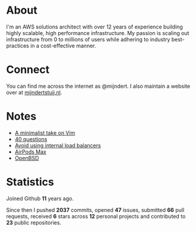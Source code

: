 # About

I'm an AWS solutions architect with over 12 years of experience building highly scalable, high performance infrastructure. My passion is scaling out infrastructure from 0 to millions of users while adhering to industry best-practices in a cost-effective manner.

# Connect

You can find me across the internet as @mijndert. I also maintain a website over at [mijndertstuij.nl](https://mijndertstuij.nl/).

# Notes

<!-- BLOGPOSTS:START -->
- [A minimalist take on Vim](https://mijndertstuij.nl/writing/a-minimalist-take-on-vim)
- [40 questions](https://mijndertstuij.nl/writing/40-questions)
- [Avoid using internal load balancers](https://mijndertstuij.nl/writing/avoid-using-internal-load-balancers)
- [AirPods Max](https://mijndertstuij.nl/writing/airpods-max)
- [OpenBSD](https://mijndertstuij.nl/writing/openbsd)
<!-- BLOGPOSTS:END -->

# Statistics

Joined Github **11** years ago.

Since then I pushed **2037** commits, opened **47** issues, submitted **66** pull requests, received **6** stars across **12** personal projects and contributed to **23** public repositories.